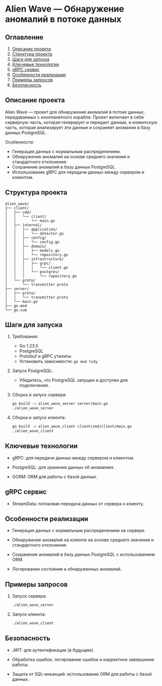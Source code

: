 # Alien Wave — Обнаружение аномалий в потоке данных

## Оглавление

1. [Описание проекта](#i)
2. [Структура проекта](#ii)
3. [Шаги для запуска](#iii)
4. [Ключевые технологии](#iv)
5. [gRPC сервис](#v)
6. [Особенности реализации](#vi)
7. [Примеры запросов](#vii)
8. [Безопасность](#viii)

<h2 id="i">Описание проекта</h2>
Alien Wave — проект для обнаружения аномалий в потоке данных, передаваемых с инопланетного корабля. Проект включает в себя серверную часть, которая генерирует и передает данные, и клиентскую часть, которая анализирует эти данные и сохраняет аномалии в базу данных PostgreSQL.

Особенности:

- Генерация данных с нормальным распределением.
- Обнаружение аномалий на основе среднего значения и стандартного отклонения.
- Сохранение аномалий в базу данных PostgreSQL.
- Использование gRPC для передачи данных между сервером и клиентом.

<h2 id="ii">Структура проекта</h2>

```
alien_wave/
├── client/
│   ├── cmd/
│   │   └── client/
│   │       └── main.go
│   ├── internal/
│   │   ├── application/
│   │   │   └── detector.go
│   │   ├── config/
│   │   │   └── config.go
│   │   ├── domain/
│   │   │   ├── models.go
│   │   │   └── repository.go
│   │   ├── infrastructure/
│   │   │   ├── grpc/
│   │   │   │   └── client.go
│   │   │   └── postgres/
│   │   │       └── repository.go
│   └── proto/
│       └── transmitter.proto
├── server/
│   ├── proto/
│   │   └── transmitter.proto
│   └── main.go
├── go.mod
└── go.sum

```

<h2 id="iii">Шаги для запуска</h2>

1. Требования:

   - Go 1.23.5
   - PostgreSQL
   - Protobuf и gRPC утилиты
   - Установить зависимости: `go mod tidy`

2. Запуск PostgreSQL:
   - Убедитесь, что PostgreSQL запущен и доступен для подключения.

3. Сборка и запуск сервера:

    ```bash
    go build -o alien_wave_server server/main.go
    ./alien_wave_server
    ```

4. Сборка и запуск клиента:

    ```bash
    go build -o alien_wave_client client/cmd/client/main.go
    ./alien_wave_client
    ```

<h2 id="iv">Ключевые технологии</h2>

- gRPC: для передачи данных между сервером и клиентом.

- PostgreSQL: для хранения данных об аномалиях.

- GORM: ORM для работы с базой данных.

<h2 id="v">gRPC сервис</h2>

* StreamData: потоковая передача данных от сервера к клиенту.

<h2 id="vi">Особенности реализации</h2>

- Генерация данных с нормальным распределением на сервере.

- Обнаружение аномалий на клиенте на основе среднего значения и стандартного отклонения.

- Сохранение аномалий в базу данных PostgreSQL с использованием ORM.

- Логирование состояния и обнаруженных аномалий.

<h2 id="vii">Примеры запросов</h2>

1. Запуск сервера:

    ```bash
    ./alien_wave_server
    ```

2. Запуск клиента:

    ```bash
    ./alien_wave_client
    ```

<h2 id="viii">Безопасность</h2>

- JWT: для аутентификации (в будущем).

- Обработка ошибок: логирование ошибок и корректное завершение работы.

- Защита от SQL-инъекций: использование ORM для работы с базой данных.
